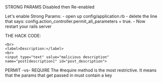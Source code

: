 
STRONG PARAMS Disabled then Re-enabled

Let's enable Strong Params: 
    - open up config/application.rb 
    - delete the line that says: config.action_controller.permit_all_parameters = true.
    - Now restart your rails server


THE HACK CODE:

    <br>
    <label>Description:</label>
    <br>
    <input type="text" value="malicious description" name="post[description]" id="post_description">


PERMIT -vs- REQUIRE
The #require method is the most restrictive. It means that the params that get passed in must contain a key 


